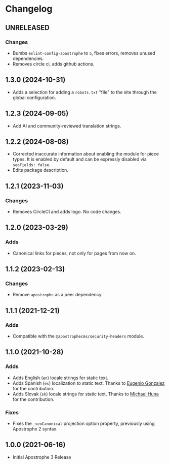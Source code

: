 # Changelog

## UNRELEASED

### Changes

* Bumbs `eslint-config-apostrophe` to `5`, fixes errors, removes unused dependencies.
* Removes circle ci, adds github actions.

## 1.3.0 (2024-10-31)

- Adds a selection for adding a `robots.txt` "file" to the site through the global configuration.

## 1.2.3 (2024-09-05)

* Add AI and community-reviewed translation strings.

## 1.2.2 (2024-08-08)

- Corrected inaccurate information about enabling the module for piece types.
It is enabled by default and can be expressly disabled via `seoFields: false`.
- Edits package description.

## 1.2.1 (2023-11-03)

### Changes

- Removes CircleCI and adds logo. No code changes.

## 1.2.0 (2023-03-29)

### Adds
- Canonical links for pieces, not only for pages from now on.

## 1.1.2 (2023-02-13)

### Changes
- Remove `apostrophe` as a peer dependency.

## 1.1.1 (2021-12-21)

### Adds

- Compatible with the `@apostrophecms/security-headers` module.

## 1.1.0 (2021-10-28)

### Adds

- Adds English (`en`) locale strings for static text.
- Adds Spanish (`es`) localization to static text. Thanks to [Eugenio Gonzalez](https://github.com/egonzalezg9) for the contribution.
- Adds Slovak (`sk`) locale strings for static text. Thanks to [Michael Huna](https://github.com/Miselrkba) for the contribution.

### Fixes

* Fixes the `_seoCanonical` projection option property, previously using Apostrophe 2 syntax.

## 1.0.0 (2021-06-16)

- Initial Apostrophe 3 Release
